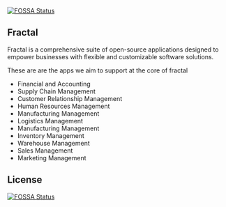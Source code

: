 [![FOSSA Status](https://app.fossa.com/api/projects/git%2Bgithub.com%2Ffractalerp%2Ffractal-core.svg?type=shield)](https://app.fossa.com/projects/git%2Bgithub.com%2Ffractalerp%2Ffractal-core?ref=badge_shield)

Fractal
----

Fractal is a comprehensive suite of open-source applications designed to empower businesses with flexible and customizable software solutions.

These are are the apps we aim to support at the core of fractal

- Financial and Accounting
- Supply Chain Management
- Customer Relationship Management
- Human Resources Management
- Manufacturing Management
- Logistics Management
- Manufacturing Management
- Inventory Management
- Warehouse Management
- Sales Management
- Marketing Management


## License
[![FOSSA Status](https://app.fossa.com/api/projects/git%2Bgithub.com%2Ffractalerp%2Ffractal-core.svg?type=large)](https://app.fossa.com/projects/git%2Bgithub.com%2Ffractalerp%2Ffractal-core?ref=badge_large)